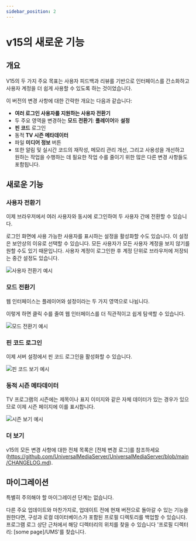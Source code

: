 ```yaml
---
sidebar_position: 2
---
```


# v15의 새로운 기능

## 개요

V15의 두 가지 주요 목표는 사용자 피드백과 리뷰를 기반으로 인터페이스를 간소화하고 사용자 계정을 더 쉽게 사용할 수 있도록 하는 것이었습니다.

이 버전의 변경 사항에 대한 간략한 개요는 다음과 같습니다:

- **여러 로그인 사용자를 지원하는 **사용자 전환기****
- 두 주요 영역을 변경하는 **모드 전환기**: **플레이어**와 **설정**
- **핀 코드** 로그인
- 동적 **TV 시즌 메타데이터**
- 파일 **미디어 정보** 버튼
- 또한 알림 및 실시간 코드의 재작성, 메모리 관리 개선, 그리고 사용성을 개선하고 원하는 작업을 수행하는 데 필요한 작업 수를 줄이기 위한 많은 다른 변경 사항들도 포함됩니다.

## 새로운 기능

### 사용자 전환기

이제 브라우저에서 여러 사용자와 동시에 로그인하여 두 사용자 간에 전환할 수 있습니다.

로그인 화면에 사용 가능한 사용자를 표시하는 설정을 활성화할 수도 있습니다. 이 설정은 보안상의 이유로 선택할 수 있습니다. 모든 사용자가 모든 사용자 계정을 보지 않기를 원할 수도 있기 때문입니다. 사용자 계정이 로그인한 후 계정 단위로 브라우저에 저장되는 중간 설정도 있습니다.

![사용자 전환기 예시](@site/docs/img/whats-new-in-v15-user-switcher.png)

### 모드 전환기

웹 인터페이스는 플레이어와 설정이라는 두 가지 영역으로 나뉩니다.

이렇게 하면 클릭 수를 줄여 웹 인터페이스를 더 직관적이고 쉽게 탐색할 수 있습니다.

![모드 전환기 예시](@site/docs/img/whats-new-in-v15-mode-switcher.png)

### 핀 코드 로그인

이제 서버 설정에서 핀 코드 로그인을 활성화할 수 있습니다.

![핀 코드 보기 예시](@site/docs/img/whats-new-in-v15-pin-code.png)

### 동적 시즌 메타데이터

TV 프로그램의 시즌에는 제목이나 표지 이미지와 같은 자체 데이터가 있는 경우가 있으므로 이제 시즌 페이지에 이를 표시합니다.

![시즌 보기 예시](@site/docs/img/whats-new-in-v15-season-metadata.png)

### 더 보기

v15의 모든 변경 사항에 대한 전체 목록은 [전체 변경 로그]를 참조하세요(https://github.com/UniversalMediaServer/UniversalMediaServer/blob/main/CHANGELOG.md).

## 마이그레이션

특별히 주의해야 할 마이그레이션 단계는 없습니다.

다른 주요 업데이트와 마찬가지로, 업데이트 전에 현재 버전으로 돌아갈 수 있는 기능을 원한다면, 구성과 로컬 데이터베이스가 포함된 프로필 디렉토리를 백업할 수 있습니다. 프로그램 로그 상단 근처에서 해당 디렉터리의 위치를 찾을 수 있습니다 '프로필 디렉터리: [some page]/UMS'를 찾습니다.

